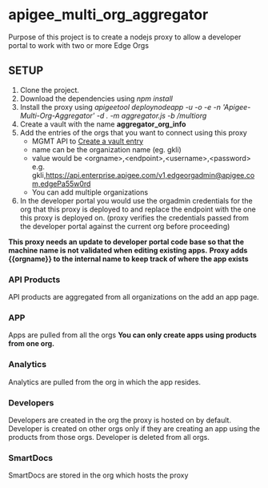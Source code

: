 # apigee_multi_org_aggregator

Purpose of this project is to create a nodejs proxy to allow a developer portal to work with two or more Edge Orgs

## SETUP
1. Clone the project.
2. Download the dependencies using _npm install_
3. Install the proxy using
    _apigeetool deploynodeapp -u <username> -o <org> -e <env> -n 'Apigee-Multi-Org-Aggregator' -d . -m aggregator.js -b /multiorg_
4. Create a vault with the name __aggregator_org_info__
5. Add the entries of the orgs that you want to connect using this proxy
     * MGMT API to [Create a vault entry](http://docs.apigee.com/management/apis/post/organizations/%7Borg_name%7D/environments/%7Benv_name%7D/vaults/%7Bvault_name_in_env%7D/entries)
     * name can be the organization name (eg. gkli)
     * value would be \<orgname\>,\<endpoint\>,\<username\>,\<password\>
        e.g. gkli,https://api.enterprise.apigee.com/v1,edgeorgadmin@apigee.com,edgePa55w0rd
     * You can add multiple organizations
6. In the developer portal you would use the orgadmin credentials for the org that this proxy is deployed to and replace the endpoint
 with the one this proxy is deployed on. (proxy verifies the credentials passed from the developer portal against the current org before proceeding)

**This proxy needs an update to developer portal code base so that the machine name is not validated when editing existing apps.**
**Proxy adds {{orgname}} to the internal name to keep track of where the app exists**

### API Products
 API products are aggregated from all organizations on the add an app page.

### APP
 Apps are pulled from all the orgs
 __You can only create apps using products from one org.__

### Analytics
 Analytics are pulled from the org in which the app resides.


### Developers
 Developers are created in the org the proxy is hosted on by default.
 Developer is created on other orgs only if they are creating an app using the products from those orgs.
 Developer is deleted from all orgs.


### SmartDocs
 SmartDocs are stored in the org which hosts the proxy
